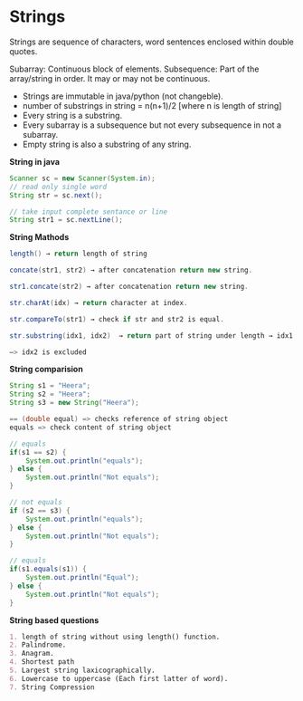 # Strings

Strings are sequence of characters, word sentences enclosed within double quotes.

Subarray: Continuous block of elements.
Subsequence: Part of the array/string in order. It may or may not be continuous.

- Strings are immutable in java/python (not changeble).
- number of substrings in string = n(n+1)/2 [where n is length of string]
- Every string is a substring.
- Every subarray is a subsequence but not every subsequence in not a subarray.
- Empty string is also a substring of any string.

**String in java**

```java
Scanner sc = new Scanner(System.in);
// read only single word
String str = sc.next();

// take input complete sentance or line
String str1 = sc.nextLine();
```

**String Mathods**

```java
length() → return length of string

concate(str1, str2) → after concatenation return new string.

str1.concate(str2) → after concatenation return new string.

str.charAt(idx) → return character at index.

str.compareTo(str1) → check if str and str2 is equal.

str.substring(idx1, idx2)  → return part of string under length → idx1 to idx2

—> idx2 is excluded
```

**String comparision**

```java
String s1 = "Heera";
String s2 = "Heera";
String s3 = new String("Heera");

== (double equal) => checks reference of string object
equals => check content of string object

// equals
if(s1 == s2) {
    System.out.println("equals");
} else {
    System.out.println("Not equals");
}

// not equals
if (s2 == s3) {
    System.out.println("equals");
} else {
    System.out.println("Not equals");
}

// equals
if(s1.equals(s1)) {
    System.out.println("Equal");
} else {
    System.out.println("Not equals");
}
```

**String based questions**

```markdown
1. length of string without using length() function.
2. Palindrome.
3. Anagram.
4. Shortest path
5. Largest string laxicographically.
6. Lowercase to uppercase (Each first latter of word).
7. String Compression
```
